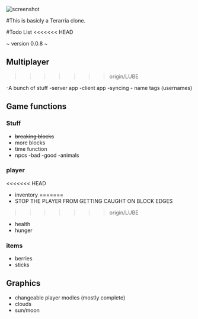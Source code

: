 ![screenshot](https://raw.githubusercontent.com/nutcase84/laughing-engine/LUBE/screenshot.png)

#This is basicly a Terarria clone.

#Todo List
<<<<<<< HEAD

~ version 0.0.8 ~

## Multiplayer
>>>>>>> origin/LUBE

-A bunch of stuff
      -server app 
      -client app
      -syncing 
      - name tags (usernames)

## Game functions
### Stuff

- ~~breaking blocks~~
- more blocks
- time function
- npcs
  -bad 
  -good
  -animals

### player

<<<<<<< HEAD
- inventory 
=======
- STOP THE PLAYER FROM GETTING CAUGHT ON BLOCK EDGES
>>>>>>> origin/LUBE
- health
- hunger

### items

- berries
- sticks

## Graphics

- changeable player modles (mostly complete)
- clouds
- sun/moon
